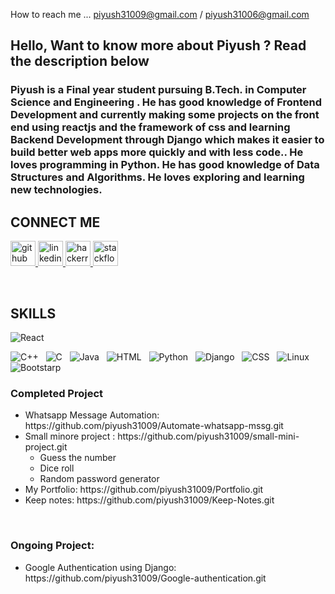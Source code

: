<!-- <div style="background-color: black"> 
  <centre><h1>Hi, I’m Piyush👋 </h1></centre>

<br/> -->



How to reach me ... piyush31009@gmail.com / piyush31006@gmail.com
  
<h2>  Hello, Want to know more about Piyush ? Read the description below
    </h2><h3>
    Piyush is a Final year student pursuing B.Tech. in Computer Science and Engineering . He has good knowledge of Frontend Development and currently making some projects on the front end using reactjs and the framework of css and  learning Backend Development through Django which makes it easier to build better web apps more quickly and with less code.. He loves programming in Python. He has good knowledge of Data Structures and Algorithms. He loves exploring and learning new technologies.
    </h3>
<!---
piyush31009/piyush31009 is a ✨ special ✨ repository because its `README.md` (this file) appears on your GitHub profile.
You can click the Preview link to take a look at your changes.
--->
<h2>CONNECT ME</h2>
<p align="left">
  </p><p align="left">
<a href="https://github.com/piyush31009/web-design"> <img src="https://camo.githubusercontent.com/bf4b11af389d1e0caf625c40c274ba71464727c43579e48f512112694888eb62/68747470733a2f2f63646e2e6a7364656c6976722e6e65742f6e706d2f73696d706c652d69636f6e7340332e302e312f69636f6e732f6769746875622e737667" alt="github" width="40" height="40" data-canonical-src="https://cdn.jsdelivr.net/npm/simple-icons@3.0.1/icons/github.svg" style="max-width:100%;"> </a>
<a href="https://www.linkedin.com/in/piyush-agrawal-9859801b9"> <img src="https://camo.githubusercontent.com/28bbd2596707954793abeff9eb24d343c1c78b7bf184b90294b4b190c6097a65/68747470733a2f2f63646e2e6a7364656c6976722e6e65742f6e706d2f73696d706c652d69636f6e7340332e302e312f69636f6e732f6c696e6b6564696e2e737667" alt="linkedin" width="40" height="40" data-canonical-src="https://cdn.jsdelivr.net/npm/simple-icons@3.0.1/icons/linkedin.svg" style="max-width:100%;"> </a>
 <a href="https://www.hackerrank.com/piyush31009?hr_r=1" rel="nofollow"> <img src="https://camo.githubusercontent.com/c27e320bc0dd83da2ac9b3e89b20480c9896c4d732ce13a21bf09e77cbc4133a/68747470733a2f2f63646e2e6a7364656c6976722e6e65742f6e706d2f73696d706c652d69636f6e7340332e302e312f69636f6e732f6861636b657272616e6b2e737667" alt="hackerrank" width="40" height="40" data-canonical-src="https://cdn.jsdelivr.net/npm/simple-icons@3.0.1/icons/hackerrank.svg" style="max-width:100%;"> </a> 
 <a href="https://stackoverflow.com/users/19555581/piyush-agrawal" rel="nofollow"> <img src="https://th.bing.com/th/id/OIP.P-O-mypvtwiZ2bObQdirJAHaC_?pid=ImgDet&rs=1" alt="stackflow" width="40" height="40" style="max-width:100%;"> </a> 
</p><p><br/></p>
<h2>SKILLS</h2>

![React](https://img.shields.io/badge/react-%2320232a.svg?style=for-the-badge&logo=react&logoColor=%2361DAFB)&nbsp;&nbsp;

![C++](https://img.shields.io/badge/c++-%2300599C.svg?style=for-the-badge&logo=c%2B%2B&logoColor=white)&nbsp;&nbsp;
![C](https://img.shields.io/badge/c-%2300599C.svg?style=for-the-badge&logo=c&logoColor=white)&nbsp;&nbsp;
![Java](https://img.shields.io/badge/java-%23ED8B00.svg?style=for-the-badge&logo=java&logoColor=white)&nbsp;&nbsp;
![HTML](https://img.shields.io/badge/HTML5-%23ED8B00.svg?style=for-the-badge&logo=HTML&logoColor=white)&nbsp;&nbsp;
![Python](https://img.shields.io/badge/Python-%23ED8B00.svg?style=for-the-badge&logo=Python&logoColor=white)&nbsp;&nbsp;
![Django](https://img.shields.io/badge/Django-%23ED8B00.svg?style=for-the-badge&logo=Django&logoColor=white)&nbsp;&nbsp;
![CSS](https://img.shields.io/badge/CSS3-%23ED8B00.svg?style=for-the-badge&logo=CSS&logoColor=white)&nbsp;&nbsp;
![Linux](https://img.shields.io/badge/Linux-%23ED8B00.svg?style=for-the-badge&logo=Linux&logoColor=white)&nbsp;&nbsp;
![Bootstarp](https://img.shields.io/badge/bootstrap-%2300599C.svg?style=for-the-badge&logo=bootstarp&logoColor=white)&nbsp;&nbsp;
<br />


  <div >
  <h3>Completed Project</h3>
    <ul>
      <li>Whatsapp Message Automation: https://github.com/piyush31009/Automate-whatsapp-mssg.git</li>
      <li>Small minore project : https://github.com/piyush31009/small-mini-project.git &nbsp<ul>
        <li> Guess the number</li>
        <li> Dice roll</li>
        <li> Random password generator</li>
        </ul>
      </li>
      <li>My Portfolio: https://github.com/piyush31009/Portfolio.git</li>
      <li> Keep notes: https://github.com/piyush31009/Keep-Notes.git</li>
    </ul>
  </div>
  
<br />
 <div>
  <h3>Ongoing Project:</h3>
  <ul>
    <li>
      Google Authentication using Django: https://github.com/piyush31009/Google-authentication.git</li>
  </ul>
  
</div>
  

  </div>
